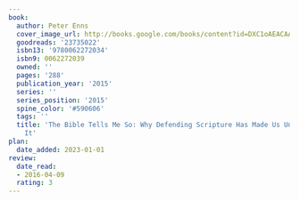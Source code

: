 ```yaml
---
book:
  author: Peter Enns
  cover_image_url: http://books.google.com/books/content?id=DXC1oAEACAAJ&printsec=frontcover&img=1&zoom=1&source=gbs_api
  goodreads: '23735022'
  isbn13: '9780062272034'
  isbn9: 0062272039
  owned: ''
  pages: '288'
  publication_year: '2015'
  series: ''
  series_position: '2015'
  spine_color: '#590606'
  tags: ''
  title: 'The Bible Tells Me So: Why Defending Scripture Has Made Us Unable to Read
    It'
plan:
  date_added: 2023-01-01
review:
  date_read:
  - 2016-04-09
  rating: 3
---
```

